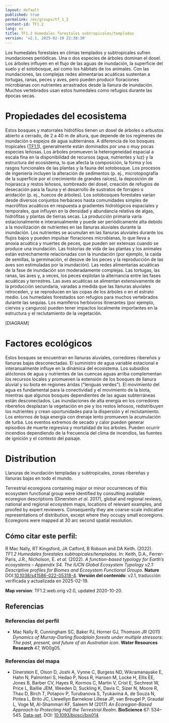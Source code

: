 ```yaml
---
layout: default
published: true
permalink: /es/groups/tf_1_2
content-id: TF1.2
lang: es
title: TF1.2 Humedales forestales subtropicales/templados
version: 'v2.1, 2025-02-19 22:38:30'
---
```


Los humedales forestales en climas templados y subtropicales sufren inundaciones periódicas. Una o dos especies de árboles dominan el dosel. Los árboles influyen en el flujo de las aguas de inundación, la superficie del suelo y el sotobosque, así como los hábitats de los animales. Con las inundaciones, las complejas redes alimentarias acuáticas sustentan a tortugas, ranas, peces y aves, pero pueden producir floraciones microbianas con nutrientes arrastrados desde la llanura de inundación. Muchos vertebrados usan estos humedales como refugios durante las épocas secas.

# Propiedades del ecosistema
 
Estos bosques y matorrales hidrófilos tienen un dosel de árboles o arbustos abierto a cerrado, de 2 a 40 m de altura, que depende de los regímenes de inundación o espejos de agua subterránea. A diferencia de los bosques tropicales ([TF1.1](/explore/groups/TF1.1)), generalmente están dominados por una o muy pocas especies leñosas. Los árboles promueven la heterogeneidad espacial a escala fina en la disponibilidad de recursos (agua, nutrientes y luz) y la estructura del ecosistema, lo que afecta la composición, la forma y los rasgos funcionales de las plantas y la fauna del sotobosque. Los procesos de ingeniería incluyen la alteración de sedimentos (p. ej., microtopografía de la superficie por el crecimiento de grandes raíces), la deposición de hojarasca y restos leñosos, sombreado del dosel, creación de refugios de desecación para la fauna y el desarrollo de sustratos de forrajeo o anidación (p. ej., huecos de árboles). Los sotobosques forestales varían desde diversos conjuntos herbáceos hasta comunidades simples de macrófitos acuáticos en respuesta a gradientes hidrológicos espaciales y temporales, que influyen en la densidad y abundancia relativa de algas, hidrófitas y plantas de tierras secas. La producción primaria varía estacionalmente e interanualmente y puede ser periódicamente alta debido a la movilización de nutrientes en las llanuras aluviales durante la inundación. Los nutrientes se acumulan en las llanuras aluviales durante los flujos bajos y pueden impulsar floraciones microbianas, lo que lleva a anoxia acuática y muertes de peces, que pueden ser extensas cuando se produce una inundación. Las historias de vida de las plantas y los animales están estrechamente relacionadas con la inundación (por ejemplo, la caída de semillas, la germinación, el desove de los peces y la reproducción de las aves son estimuladas por la inundación). Las redes alimentarias acuáticas de la fase de inundación son moderadamente complejas. Las tortugas, las ranas, las aves y, a veces, los peces explotan la alternancia entre las fases acuáticas y terrestres. Las aves acuáticas se alimentan extensivamente de la producción secundaria, varadas a medida que las llanuras aluviales retroceden, y se reproducen en las copas de los árboles o en el estrato medio. Los humedales forestados son refugios para muchos vertebrados durante las sequías. Los mamíferos herbívoros itinerantes (por ejemplo, ciervos y canguros) pueden tener impactos localmente importantes en la estructura y el reclutamiento de la vegetación.

[DIAGRAM]

# Factores ecológicos
 
Estos bosques se encuentran en llanuras aluviales, corredores ribereños y llanuras bajas desconectadas. El suministro de agua variable estacional e interanualmente influye en la dinámica del ecosistema. Los subsidios alóctonos de agua y nutrientes de las cuencas aguas arriba complementan los recursos locales y promueven la extensión de los bosques de llanura aluvial y su biota en regiones áridas ("lenguas verdes"). El movimiento del agua es fundamental para la conectividad y el movimiento de la biota, mientras que algunos bosques dependientes de las aguas subterráneas están desconectados. Las inundaciones de alta energía en los corredores ribereños desplazan la vegetación en pie y los restos leñosos, redistribuyen los nutrientes y crean oportunidades para la dispersión y el reclutamiento. Los entornos de baja energía con drenaje lento promueven la acumulación de turba. Los eventos extremos de secado y calor pueden generar episodios de muerte regresiva y mortalidad de los árboles. Pueden ocurrir incendios dependiendo de la frecuencia del clima de incendios, las fuentes de ignición y el contexto del paisaje.
 
# Distribution
 
Llanuras de inundación templadas y subtropicales, zonas ribereñas y llanuras bajas en todo el mundo.

Terrestrial ecoregions containing major or minor occurrences of this ecosystem functional group were identified by consulting available ecoregion descriptions (Dinerstein _et al._ 2017), global and regional reviews, national and regional ecosystem maps, locations of relevant examples, and proofed by expert reviewers. Consequently they are coarse-scale indicative representations of distribution, except where they occupy small ecoregions. Ecoregions were mapped at 30 arc second spatial resolution.

## Cómo citar este perfil:

R Mac Nally, RT Kingsford, JA Catford, B Robson and DA Keith. (2022). *TF1.2 Humedales forestales subtropicales/templados*. In: Keith, D.A., Ferrer-Paris, J.R., Nicholson, E. *et al.* (2022). *A function-based typology for Earth’s ecosystems – Appendix S4. The IUCN Global Ecosystem Typology v2.1: Descriptive profiles for Biomes and Ecosystem Functional Groups*. **Nature** DOI:[10.1038/s41586-022-05318-4](https://doi.org/10.1038/s41586-022-05318-4).
**Versión del contenido**: v2.1, traducción verificada y actualizada en 2025-02-19.

**Map version**: TF1.2.web.orig v2.0, updated 2020-10-20.

## Referencias

### Referencias del perfil
*  Mac Nally R, Cunningham SC, Baker PJ, Horner GJ, Thomson JR  (2011) *Dynamics of Murray-Darling floodplain forests under multiple stressors: The past, present, and future of an Australian icon*. **Water Resources Research** 47, W00g05.

### Referencias del mapa
* Dinerstein E, Olson D, Joshi A, Vynne C, Burgess ND, Wikramanayake E, Hahn N, Palminteri S, Hedao P, Noss R, Hansen M, Locke H, Ellis EE, Jones B, Barber CV, Hayes R, Kormos C, Martin V, Crist E, Sechrest W, Price L, Baillie JEM, Weeden D, Suckling K, Davis C, Sizer N, Moore R, Thau D, Birch T, Potapov P, Turubanova S, Tyukavina A, de Souza N, Pintea L, Brito JC, Llewellyn Barnekow Lillesø JP, van Breugel P, Graudal L, Voge M, Al-Shammari KF, Saleem M  (2017) *An Ecoregion-Based Approach to Protecting Half the Terrestrial Realm*. **BioScience** 67: 534–545. [Data-set](https://ecoregions2017.appspot.com/). DOI: [10.1093/biosci/bix014](http://doi.org/10.1093/biosci/bix014)
